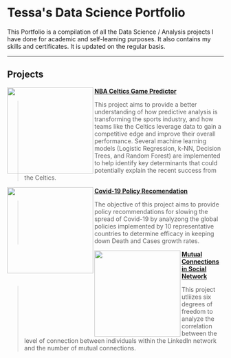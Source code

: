 # Tessa's Data Science Portfolio
This Portfolio is a compilation of all the Data Science / Analysis projects I have done for academic and self-learning purposes. It also contains my skills and certificates. It is updated on the regular basis.

---

## Projects
<img align="left" width="200" height="200" src="https://cdn.freebiesupply.com/images/large/2x/boston-celtics-logo-transparent.png"> **[NBA Celtics Game Predictor](https://github.com/tessajwu/NBA_Celtics_PredictiveAnalysis)**

>   This project aims to provide a better understanding of how predictive analysis is transforming the sports industry, and how teams like the Celtics leverage data to gain a competitive edge and improve their overall performance. Several machine learning models (Logistic Regression, k-NN, Decision Trees, and Random Forest) are implemented to help identify key determinants that could potentially explain the recent success from the Celtics.  

<img align="left" width="200" height="200" src="https://cdn.centraljersey.com/wp-content/uploads/sites/26/2020/03/covid-19-4960254_1920.png"> **[Covid-19 Policy Recomendation](https://github.com/tessajwu/Covid-19_Policy_Reccomendation)**

> The objective of this project aims to provide policy recommendations for slowing the spread of Covid-19 by analyzong the global policies implemented by 10 representative countries to determine efficacy in keeping down Death and Cases growth rates.

<img align="left" width="200" height="200" src="https://blog-c7ff.kxcdn.com/blog/wp-content/uploads/2017/02/blog_image-01-2.jpg"> **[Mutual Connections in Social Network](https://github.com/tessajwu/Mutual_Connection_in_Social_Network)**

>   This project utliizes six degrees of freedom to analyze the correlation between the level of connection between individuals within the LinkedIn network and the number of mutual connections. 
